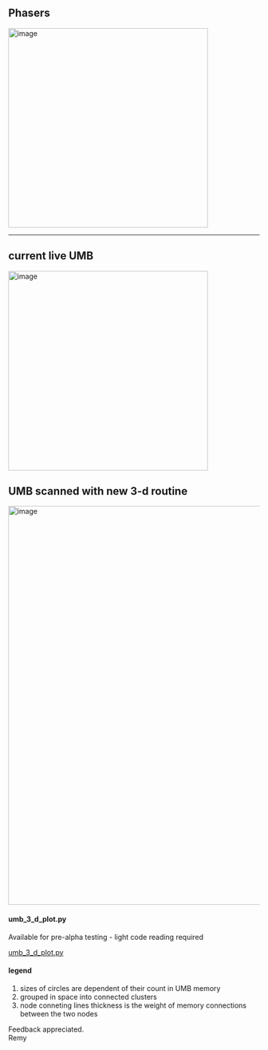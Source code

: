 ## Phasers

<img height="400" alt="image" src="https://github.com/user-attachments/assets/51001f01-8206-449c-a3f1-2f8124009845" />

---

## current live UMB

<img width="400"  alt="image" src="https://github.com/user-attachments/assets/9272f0f1-349f-468f-b833-86d9d5ee2a73" />


## UMB scanned with new 3-d routine 

<img width="800"  alt="image" src="https://github.com/user-attachments/assets/2402bdc3-606c-4aaf-b288-15478f8cad10" />

#### umb_3_d_plot.py

Available for pre-alpha testing - light code reading required

[umb_3_d_plot.py](https://github.com/oldwalls/sapphire/blob/main/umb_3_d_plot.py)

#### legend

1. sizes of circles are dependent of their count in UMB memory  
2. grouped in space into connected clusters  
3. node conneting lines thickness is the weight of memory connections between the two nodes  

Feedback appreciated.  
Remy
